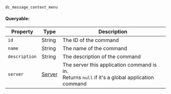 `dc_message_context_menu`

#### Queryable:

| Property             | Type                        | Description                                                                                       |
|----------------------|-----------------------------|---------------------------------------------------------------------------------------------------|
| `id`                 | String                      | The ID of the command                                                                             |
| `name`               | String                      | The name of the command                                                                           |
| `description`        | String                      | The description of the command                                                                    |
| `server`             | [Server](/values/server.md) | The server this application command is in.<br>Returns `null` if it's a global application command |